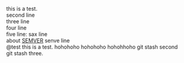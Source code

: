 this is a test.  
second line  
three line  
four line  
five line:
sax line  
about [SEMVER](http://semver.org)
senve line  
@test
this is a test.
hohohoho
hohohoho
hohohhoho
git stash second  
git stash three.

